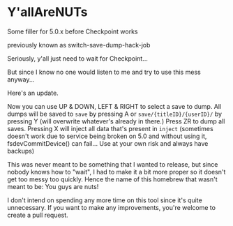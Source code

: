 # Y'allAreNUTs
Some filler for 5.0.x before Checkpoint works

previously known as switch-save-dump-hack-job

Seriously, y'all just need to wait for Checkpoint...

But since I know no one would listen to me and try to use this mess anyway...

Here's an update.

Now you can use UP & DOWN, LEFT & RIGHT to select a save to dump. All dumps will be saved to `save` by pressing A or `save/{titleID}/{userID}/` by pressing Y (will overwrite whatever's already in there.) Press ZR to dump all saves. Pressing X will inject all data that's present in `inject` (sometimes doesn't work due to service being broken on 5.0 and without using it, fsdevCommitDevice() can fail... Use at your own risk and always have backups)

This was never meant to be something that I wanted to release, but since nobody knows how to "wait", I had to make it a bit more proper so it doesn't get too messy too quickly. Hence the name of this homebrew that wasn't meant to be: You guys are nuts!

I don't intend on spending any more time on this tool since it's quite unnecessary. If you want to make any improvements, you're welcome to create a pull request.
